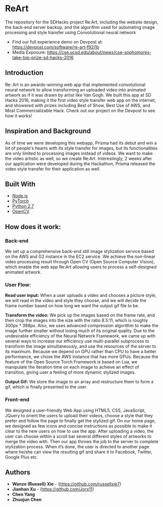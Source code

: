 # ReArt
The repository for the SDHacks project Re:Art, including the website design, the back-end server backup, and the algorithm used for automating image processing and style transfer using Convolutional neural network

* Find our full experience demo on Devpost at: https://devpost.com/software/re-art-f92i1b
* Media Exposure: https://cse.ucsd.edu/about/news/cse-sophomores-take-top-prize-sd-hacks-2016

## Introduction
Re: Art is an awards-winning web app that implemented convolutional neural network to allow transforming an uploaded video into animated artwork as if it was drawn by artist like Van Gogh. We built this app at SD Hacks 2016, making it the first video style transfer web app on the internet, and showered with prizes including Best of Show, Best Use of AWS, and Most Commercializable Hack. Check out our project on the Devpost to see how it works!

## Inspiration and Background
As of time we were developing this webapp, Prisma had its debut and win a lot of people's hearts with its style transfer for images, but its functionalities are only limited to processing images instead of videos. We want to make the video artistic as well, so we create Re:Art. Interestingly, 2 weeks after our application were developed during the Hackathon, Prisma released the video style transfer for their application as well.

## Built With

* [Node.js](https://nodejs.org/en/)
* [PyTorch](https://pytorch.org/)
* [Python 2.7](https://www.python.org/)
* [OpenCV](https://opencv.org/)


## How does it work:

### Back-end

We set up a comprehensive back-end still image stylization service based on the AWS and G2 instance in the EC2 service. We achieve the non-linear video processing result through Open CV (Open Source Computer Vision), which enable the web app Re:Art allowing users to process a self-designed animated artwork.

### User Flow:

**Read user input:** When a user uploads a video and chooses a picture style, we will read in the video and style they choose, and we will decide the frame number based on how long we want the output gif file to be.

**Transform the video:** We pick up the images based on the frame rate, and then crop the images into the size with the ratio 8.5:11, which is roughly 300px * 388px. Also, we uses advanced compression algorithm to make the image further smaller without losing much of its original quality. Due to the undesirable efficiency of the Neural Network Framework, we came up with several ways to increase our efficiency use multi-parallel subprocess to transform the image simultaneously, and use the resources of the server to its maximum. Because we depend on GPU rather than CPU to have a better performance, we chose the AWS instance that has more GPUs. Because the feature of the Open Source Torch Framework is based on Lua, we manipulate the iteration time on each image to achieve an effect of transition, giving user a feeling of more dynamic stylized images.

**Output Gif:** We store the image to an array and restructure them to form a gif, which is finally presented to the user.

### Front-end

We designed a user-friendly Web App using HTML5, CSS, JavaScript, JQuery to orient the users to upload their videos, choose a style that they prefer and follow the page to finally get the stylized gif. On our home page, we designed as few icons and concise instructions as possible to make it clear to the new users on how to use the app. After uploading a video, the user can choose within a scroll bar several different styles of artworks to merge the video with. Then our app throws the job to the server to complete stylization process. When it’s done, the user is directed to another page where he/she can view the resulting gif and share it to Facebook, Twitter, Google Plus etc.

## Authors

* **Wanze (Russell) Xie** - (https://github.com/russellxie7)
* **Jianhan Xu** - (https://github.com/Jorx11)
* **Chen Yang**
* **Zhuojun Chen**

